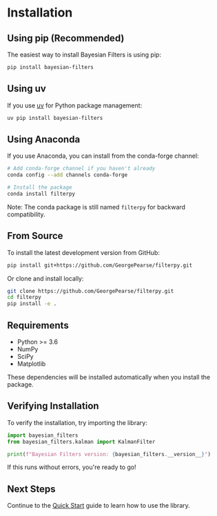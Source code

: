 # Installation

## Using pip (Recommended)

The easiest way to install Bayesian Filters is using pip:

```bash
pip install bayesian-filters
```

## Using uv

If you use [uv](https://github.com/astral-sh/uv) for Python package management:

```bash
uv pip install bayesian-filters
```

## Using Anaconda

If you use Anaconda, you can install from the conda-forge channel:

```bash
# Add conda-forge channel if you haven't already
conda config --add channels conda-forge

# Install the package
conda install filterpy
```

Note: The conda package is still named `filterpy` for backward compatibility.

## From Source

To install the latest development version from GitHub:

```bash
pip install git+https://github.com/GeorgePearse/filterpy.git
```

Or clone and install locally:

```bash
git clone https://github.com/GeorgePearse/filterpy.git
cd filterpy
pip install -e .
```

## Requirements

- Python >= 3.6
- NumPy
- SciPy
- Matplotlib

These dependencies will be installed automatically when you install the package.

## Verifying Installation

To verify the installation, try importing the library:

```python
import bayesian_filters
from bayesian_filters.kalman import KalmanFilter

print(f"Bayesian Filters version: {bayesian_filters.__version__}")
```

If this runs without errors, you're ready to go!

## Next Steps

Continue to the [Quick Start](quick-start.md) guide to learn how to use the library.
